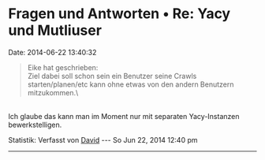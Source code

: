 Fragen und Antworten • Re: Yacy und Mutliuser
=============================================

Date: 2014-06-22 13:40:32

> <div>
>
> Eike hat geschrieben:\
> Ziel dabei soll schon sein ein Benutzer seine Crawls
> starten/planen/etc kann ohne etwas von den andern Benutzern
> mitzukommen.\
>
> </div>

\
Ich glaube das kann man im Moment nur mit separaten Yacy-Instanzen
bewerkstelligen.

Statistik: Verfasst von
[David](http://forum.yacy-websuche.de/memberlist.php?mode=viewprofile&u=8887)
--- So Jun 22, 2014 12:40 pm

------------------------------------------------------------------------

